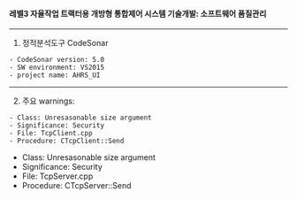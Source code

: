 #### 레벨3 자율작업 트랙터용 개방형 통합제어 시스템 기술개발: 소프트웨어 품질관리
***
1. 정적분석도구 CodeSonar
```
- CodeSonar version: 5.0
- SW environment: VS2015
- project name: AHRS_UI
```
***
2. 주요 warnings:
```
- Class: Unresasonable size argument 
- Significance: Security
- File: TcpClient.cpp
- Procedure: CTcpClient::Send
```
- Class: Unresasonable size argument 
- Significance: Security
- File: TcpServer.cpp
- Procedure: CTcpServer::Send
```
